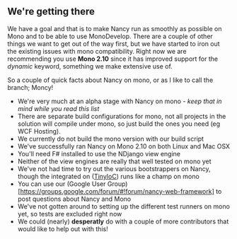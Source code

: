 ## We're getting there

We have a goal and that is to make Nancy run as smoothly as possible on Mono and to be able to use MonoDevelop. There are a couple of other things we want to get out of the way first, but we have started to iron out the existing issues with mono compatibility. Right now we are recommending you use **Mono 2.10** since it has improved support for the _dynamic_ keyword, something we make extensive use of.

So a couple of quick facts about Nancy on mono, or as I like to call the branch; Moncy!

* We're very much at an alpha stage with Nancy on mono - _keep that in mind while you read this list_
* There are separate build configurations for mono, not all projects in the solution will compile under mono, so just build the ones you need (eg WCF Hosting).
* We currently do not build the mono version with our build script
* We've successfully ran Nancy on Mono 2.10 on both Linux and Mac OSX
* You'll need F# installed to use the NDjango view engine
* Neither of the view engines are really that well tested on mono yet
* We've not had time to try out the various bootstrappers on Nancy, though the integrated on ([TinyIoC](https://github.com/grumpydev/TinyIoC)) runs like a champ on mono
* You can use our (Google User Group)[https://groups.google.com/forum/#!forum/nancy-web-framework] to post questions about Nancy and Mono
* We've not gotten around to setting up the different test runners on mono yet, so tests are excluded right now
* We could (nearly) **desperatly** do with a couple of more contributors that would like to help out with this!